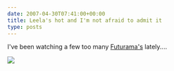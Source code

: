 ```yaml
---
date: 2007-04-30T07:41:00+00:00
title: Leela's hot and I'm not afraid to admit it
type: posts
---
```

I've been watching a few too many [Futurama's](http://en.wikipedia.org/wiki/Futurama_%28animated_series%29) lately....

![](http://upload.wikimedia.org/wikipedia/en/thumb/e/e1/Leela.png/250px-Leela.png)
